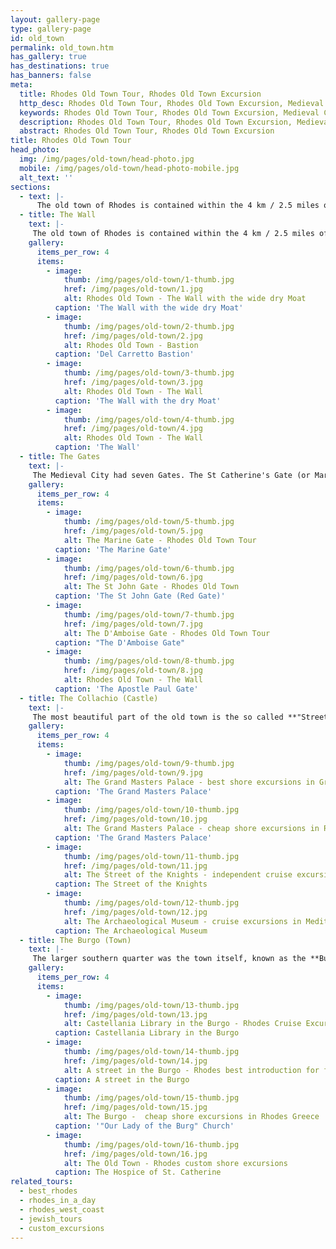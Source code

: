 ```yaml
---
layout: gallery-page
type: gallery-page
id: old_town
permalink: old_town.htm
has_gallery: true
has_destinations: true
has_banners: false
meta:
  title: Rhodes Old Town Tour, Rhodes Old Town Excursion
  http_desc: Rhodes Old Town Tour, Rhodes Old Town Excursion, Medieval City of Rhodes Tour, Rhodes Medieval city Excursions
  keywords: Rhodes Old Town Tour, Rhodes Old Town Excursion, Medieval City, Excursions
  description: Rhodes Old Town Tour, Rhodes Old Town Excursion, Medieval City of Rhodes Tour, Rhodes Medieval city Excursions
  abstract: Rhodes Old Town Tour, Rhodes Old Town Excursion
title: Rhodes Old Town Tour
head_photo:
  img: /img/pages/old-town/head-photo.jpg
  mobile: /img/pages/old-town/head-photo-mobile.jpg
  alt_text: ''
sections:
  - text: |-
      The old town of Rhodes is contained within the 4 km / 2.5 miles of defensive walls that the Knights of St John built on Byzantine fortification. A typical example of the techniques of fortification of the 14th - 15th century. Massive towers and bastions project from several place and they are decorated with elaborate stonework, while a wide dry moat provided the first line of defence.
  - title: The Wall
    text: |-
     The old town of Rhodes is contained within the 4 km / 2.5 miles of defensive walls that the Knights of St John built on Byzantine fortification. A typical example of the techniques of fortification of the 14th - 15th century. Massive towers and bastions project from several place and they are decorated with elaborate stonework, while a wide dry moat provided the first line of defence.
    gallery:
      items_per_row: 4
      items:
        - image:
            thumb: /img/pages/old-town/1-thumb.jpg
            href: /img/pages/old-town/1.jpg
            alt: Rhodes Old Town - The Wall with the wide dry Moat
          caption: 'The Wall with the wide dry Moat'
        - image:
            thumb: /img/pages/old-town/2-thumb.jpg
            href: /img/pages/old-town/2.jpg
            alt: Rhodes Old Town - Bastion
          caption: 'Del Carretto Bastion'
        - image:
            thumb: /img/pages/old-town/3-thumb.jpg
            href: /img/pages/old-town/3.jpg
            alt: Rhodes Old Town - The Wall
          caption: 'The Wall with the dry Moat'
        - image:
            thumb: /img/pages/old-town/4-thumb.jpg
            href: /img/pages/old-town/4.jpg
            alt: Rhodes Old Town - The Wall
          caption: 'The Wall'
  - title: The Gates
    text: |-
     The Medieval City had seven Gates. The St Catherine's Gate (or Marine Gate) was the main gate of the town. The D'Amboise Gate the most impressive Gate, The St Anthony's Gate, The St John's Gate, The Apostle Paul Gate, The St Athanasius Gate and the Port or Mills Gate.
    gallery:
      items_per_row: 4
      items:
        - image:
            thumb: /img/pages/old-town/5-thumb.jpg
            href: /img/pages/old-town/5.jpg
            alt: The Marine Gate - Rhodes Old Town Tour
          caption: 'The Marine Gate'
        - image:
            thumb: /img/pages/old-town/6-thumb.jpg
            href: /img/pages/old-town/6.jpg
            alt: The St John Gate - Rhodes Old Town
          caption: 'The St John Gate (Red Gate)'
        - image:
            thumb: /img/pages/old-town/7-thumb.jpg
            href: /img/pages/old-town/7.jpg
            alt: The D'Amboise Gate - Rhodes Old Town Tour
          caption: "The D'Amboise Gate"
        - image:
            thumb: /img/pages/old-town/8-thumb.jpg
            href: /img/pages/old-town/8.jpg
            alt: Rhodes Old Town - The Wall
          caption: 'The Apostle Paul Gate'     
  - title: The Collachio (Castle)
    text: |-
     The most beautiful part of the old town is the so called **"Street of the Knights"**. Is a set-piece Italian restoration of the enclave created by the Knights of St John as their main thoroughfare. Several Langues had their palaces along the street. The street links the **"Hospital of the Knights"** now houses the "Archeological Museum of Rhodes" to the **"Palace of the Grand Masters"** now houses a museum.
    gallery:
      items_per_row: 4
      items:
        - image:
            thumb: /img/pages/old-town/9-thumb.jpg
            href: /img/pages/old-town/9.jpg
            alt: The Grand Masters Palace - best shore excursions in Greek islands
          caption: 'The Grand Masters Palace'
        - image:
            thumb: /img/pages/old-town/10-thumb.jpg
            href: /img/pages/old-town/10.jpg
            alt: The Grand Masters Palace - cheap shore excursions in Rhodes Greece
          caption: 'The Grand Masters Palace'
        - image:
            thumb: /img/pages/old-town/11-thumb.jpg
            href: /img/pages/old-town/11.jpg
            alt: The Street of the Knights - independent cruise excursions in Rhodes Greece
          caption: The Street of the Knights
        - image:
            thumb: /img/pages/old-town/12-thumb.jpg
            href: /img/pages/old-town/12.jpg
            alt: The Archaeological Museum - cruise excursions in Mediterranean Sea
          caption: The Archaeological Museum                
  - title: The Burgo (Town)
    text: |-
     The larger southern quarter was the town itself, known as the **Burgo**, **Burgus**, **Burgum** or **Hora**. Here lived a blend of races, with the Greeks in the majority.
    gallery:
      items_per_row: 4
      items:
        - image:
            thumb: /img/pages/old-town/13-thumb.jpg
            href: /img/pages/old-town/13.jpg
            alt: Castellania Library in the Burgo - Rhodes Cruise Excursions
          caption: Castellania Library in the Burgo
        - image:
            thumb: /img/pages/old-town/14-thumb.jpg
            href: /img/pages/old-town/14.jpg
            alt: A street in the Burgo - Rhodes best introduction for first time visitors
          caption: A street in the Burgo
        - image:
            thumb: /img/pages/old-town/15-thumb.jpg
            href: /img/pages/old-town/15.jpg
            alt: The Burgo -  cheap shore excursions in Rhodes Greece
          caption: '"Our Lady of the Burg" Church'
        - image:
            thumb: /img/pages/old-town/16-thumb.jpg
            href: /img/pages/old-town/16.jpg
            alt: The Old Town - Rhodes custom shore excursions
          caption: The Hospice of St. Catherine
related_tours:
  - best_rhodes
  - rhodes_in_a_day
  - rhodes_west_coast
  - jewish_tours
  - custom_excursions
---
```


